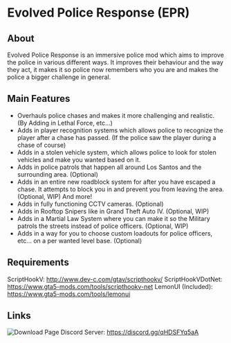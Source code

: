 # Evolved Police Response (EPR)
## About
Evolved Police Response is an immersive police mod which aims to improve the police in various different ways. It improves their behaviour and the way they act, it makes it so police now remembers who you are and makes the police a bigger challenge in general.
## Main Features
- Overhauls police chases and makes it more challenging and realistic. (By Adding in Lethal Force, etc...)
- Adds in player recognition systems which allows police to recognize the player after a chase has passed. (If the police saw the player during a chase of course)
- Adds in a stolen vehicle system, which allows police to look for stolen vehicles and make you wanted based on it.
- Adds in police patrols that happen all around Los Santos and the surrounding area. (Optional)
- Adds in an entire new roadblock system for after you have escaped a chase. It attempts to block you in and prevent you from leaving the area. (Optional, WIP)
And more!
- Adds in fully functioning CCTV cameras. (Optional)
- Adds in Rooftop Snipers like in Grand Theft Auto IV. (Optional, WIP)
- Adds in a Martial Law System where you can make it so the Military patrols the streets instead of police officers. (Optional, WIP)
- Adds in a way for you to choose custom loadouts for police officers, etc... on a per wanted level base. (Optional)
## Requirements
ScriptHookV: http://www.dev-c.com/gtav/scripthookv/
ScriptHookVDotNet: https://www.gta5-mods.com/tools/scripthookv-net
LemonUI (Included): https://www.gta5-mods.com/tools/lemonui
## Links
![Download Page](https://www.gta5-mods.com/scripts/evolved-police-response)
Discord Server: https://discord.gg/qHDSFYq5aA
